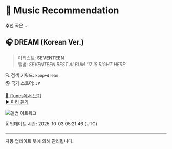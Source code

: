 
# 🎵 Music Recommendation

추천 곡은...

## 🎧 DREAM (Korean Ver.)  
> 아티스트: **SEVENTEEN**  
> 앨범: _SEVENTEEN BEST ALBUM ‘17 IS RIGHT HERE’_  

🔍 검색 키워드: `kpop+dream`  
🌎 국가 스토어: `JP`

[🔗 iTunes에서 보기](https://music.apple.com/jp/album/dream-korean-ver/1742910872?i=1742911021&uo=4)  
[▶️ 미리 듣기](https://audio-ssl.itunes.apple.com/itunes-assets/AudioPreview211/v4/dd/3d/6c/dd3d6cc2-e7f4-ffa7-bccf-a91c69b76d56/mzaf_7941769033736588711.plus.aac.p.m4a)

![앨범 아트워크](https://is1-ssl.mzstatic.com/image/thumb/Music211/v4/a7/fa/b9/a7fab907-4f64-45e8-076a-96bbb305a901/24UMGIM43598.rgb.jpg/100x100bb.jpg)

⏳ 업데이트 시간: 2025-10-03 05:21:46 (UTC)

---
자동 업데이트 봇에 의해 관리됩니다.
